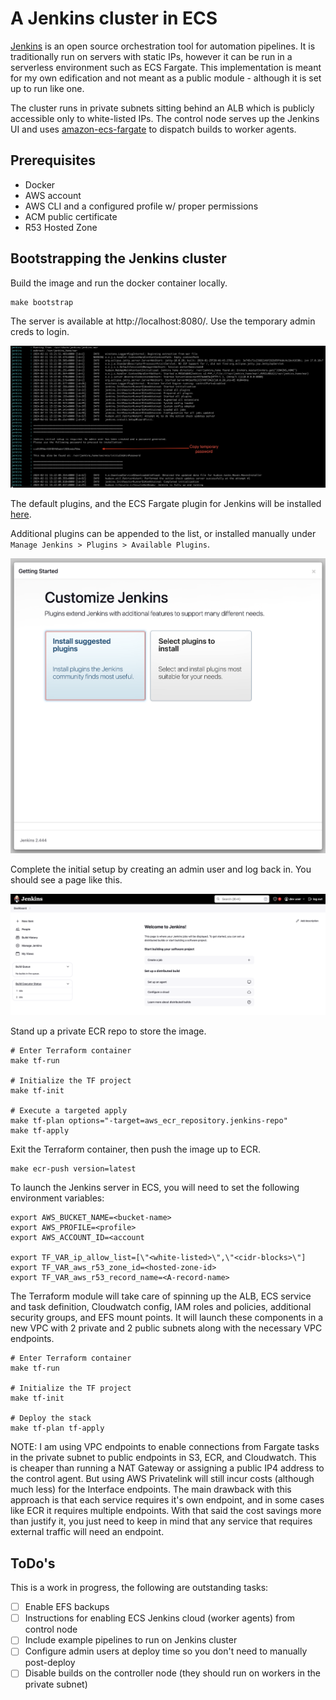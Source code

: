 # A Jenkins cluster in ECS
[Jenkins](https://www.jenkins.io/doc/) is an open source orchestration tool for automation pipelines. It is traditionally run on servers with static IPs, however it can be run in a serverless environment such as ECS Fargate. This implementation is meant for my own edification and not meant as a public module - although it is set up to run like one.

The cluster runs in private subnets sitting behind an ALB which is publicly accessible only to white-listed IPs. The control node serves up the Jenkins UI and uses [amazon-ecs-fargate](https://github.com/jenkinsci/amazon-ecs-plugin) to dispatch builds to worker agents.

## Prerequisites
 - Docker
 - AWS account
 - AWS CLI and a configured profile w/ proper permissions
 - ACM public certificate
 - R53 Hosted Zone

## Bootstrapping the Jenkins cluster

Build the image and run the docker container locally.

	make bootstrap

The server is available at http://localhost:8080/. Use the temporary admin creds to login.

![bootstrap-logs](/projects/jenkins/screenshots/bootstrap_logs.png?raw=true)

The default plugins, and the ECS Fargate plugin for Jenkins will be installed [here](/projects/jenkins/jenkins/jenkins/plugins.yml).

Additional plugins can be appended to the list, or installed manually under `Manage Jenkins > Plugins > Available Plugins`.

![initial-plugins](/projects/jenkins/screenshots/initial_plugins.png?raw=true)

Complete the initial setup by creating an admin user and log back in. You should see a page like this.

![welcome-to-jenkins](/projects/jenkins/screenshots/welcome_to_jenkins.png?raw=true)

Stand up a private ECR repo to store the image.

	# Enter Terraform container
	make tf-run

	# Initialize the TF project
	make tf-init

	# Execute a targeted apply
	make tf-plan options="-target=aws_ecr_repository.jenkins-repo"
	make tf-apply

Exit the Terraform container, then push the image up to ECR.

	make ecr-push version=latest

To launch the Jenkins server in ECS, you will need to set the following environment variables:

	export AWS_BUCKET_NAME=<bucket-name>
	export AWS_PROFILE=<profile>
	export AWS_ACCOUNT_ID=<account

	export TF_VAR_ip_allow_list=[\"<white-listed>\",\"<cidr-blocks>\"]
	export TF_VAR_aws_r53_zone_id=<hosted-zone-id>
	export TF_VAR_aws_r53_record_name=<A-record-name>


The Terraform module will take care of spinning up the ALB, ECS service and task definition, Cloudwatch config, IAM roles and policies, additional security groups, and EFS mount points. It will launch these components in a new VPC with 2 private and 2 public subnets along with the necessary VPC endpoints.

	# Enter Terraform container
	make tf-run

	# Initialize the TF project
	make tf-init

	# Deploy the stack
	make tf-plan tf-apply

NOTE: I am using VPC endpoints to enable connections from Fargate tasks in the private subnet to public endpoints in S3, ECR, and Cloudwatch. This is cheaper than running a NAT Gateway or assigning a public IP4 address to the control agent. But using AWS Privatelink will still incur costs (although much less) for the Interface endpoints. The main drawback with this approach is that each service requires it's own endpoint, and in some cases like ECR it requires multiple endpoints. With that said the cost savings more than justify it, you just need to keep in mind that any service that requires external traffic will need an endpoint.

## ToDo's
This is a work in progress, the following are outstanding tasks:
  - [ ] Enable EFS backups
  - [ ] Instructions for enabling ECS Jenkins cloud (worker agents) from control node
  - [ ] Include example pipelines to run on Jenkins cluster
  - [ ] Configure admin users at deploy time so you don't need to manually post-deploy
  - [ ] Disable builds on the controller node (they should run on workers in the private subnet)